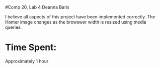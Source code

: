 #Comp 20, Lab 4
Deanna Baris

I believe all aspects of this project have been implemented correctly. The Homer image changes as the browswer width is resized using media queries.

Time Spent:
===========
Approximately 1 hour
